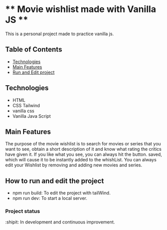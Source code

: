 # ** Movie wishlist made with Vanilla JS **

This is a personal project made to practice vanilla js.

## Table of Contents

- [Technologies](#technologies)
- [Main Features](#main-features)
- [Run and Edit project](#how-to-run-and-edit-the-project)

## Technologies

- HTML
- CSS Tailwind
- vanilla css
- Vanilla Java Script

## Main Features

The purpose of the movie wishlist is to search for movies or series that you want to see, obtain a short description of it and know what rating the critics have given it. If you like what you see, you can always hit the button. saved, which will cause it to be instantly added to the whishList.
You can always edit your Wishlist by removing and adding new movies and series.

## How to run and edit the project

- npm run build: To edit the project with tailWind.
- npm run dev: To start a local server.

### Project status

:shipit: In development and continuous improvement.

